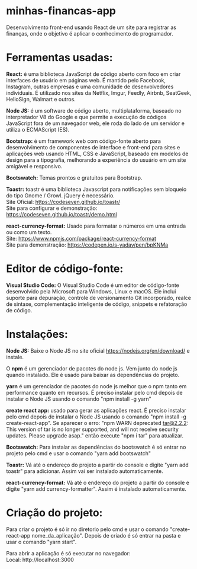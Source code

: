 # minhas-financas-app
Desenvolvimento front-end usando React de um site para registrar as finanças, onde o objetivo é aplicar o conhecimento do programador.
 
# Ferramentas usadas:
<b>React:</b> é uma biblioteca JavaScript de código aberto com foco em criar interfaces de usuário em páginas web. É mantido pelo Facebook, Instagram, outras empresas e uma comunidade de desenvolvedores individuais. É utilizado nos sites da Netflix, Imgur, Feedly, Airbnb, SeatGeek, HelloSign, Walmart e outros.

<b>Node JS:</b> é um software de código aberto, multiplataforma, baseado no interpretador V8 do Google e que permite a execução de códigos JavaScript fora de um navegador web, ele roda do lado de um servidor e utiliza o ECMAScript (ES).

<b>Bootstrap:</b>  é um framework web com código-fonte aberto para desenvolvimento de componentes de interface e front-end para sites e aplicações web usando HTML, CSS e JavaScript, baseado em modelos de design para a tipografia, melhorando a experiência do usuário em um site amigável e responsivo.

<b>Bootswatch:</b> Temas prontos e gratuitos para Bootstrap.

<b>Toastr:</b> toastr é uma biblioteca Javascript para notificações sem bloqueio do tipo Gnome / Growl. jQuery é necessário.
<br>Site Oficial: https://codeseven.github.io/toastr/
<br>Site para configurar e demonstração: https://codeseven.github.io/toastr/demo.html

<b>react-currency-format:</b> Usado para formatar o números em uma entrada ou como um texto.
<br>Site: https://www.npmjs.com/package/react-currency-format
<br>Site para demonstração: https://codepen.io/s-yadav/pen/bpKNMa
 
# Editor de código-fonte:
<b>Visual Studio Code:</b> O Visual Studio Code é um editor de código-fonte desenvolvido pela Microsoft para Windows, Linux e macOS. Ele inclui suporte para depuração, controle de versionamento Git incorporado, realce de sintaxe, complementação inteligente de código, snippets e refatoração de código.

# Instalações: 
<b>Node JS:</b> Baixe o Node JS no site oficial https://nodejs.org/en/download/ e instale.

O <b>npm</b> é um gerenciador de pacotes do node js. Vem junto do node js quando instalado. Ele é usado para baixar as dependências do projeto.

<b>yarn</b> é um gerenciador de pacotes do node js melhor que o npm tanto em performance quanto em recursos. É preciso instalar pelo cmd depois de instalar o Node JS usando o comando "npm install -g yarn"

<b>create react app:</b> usado para gerar as aplicações react. É preciso instalar pelo cmd depois de instalar o Node JS usando o comando "npm install -g create-react-app". Se aparecer o erro: "npm WARN deprecated tar@2.2.2: This version of tar is no longer supported, and will not receive security updates. Please upgrade asap." então execute "npm i tar" para atualizar.

<b>Bootswatch:</b> Para instalar as dependências do bootswatch é só entrar no projeto pelo cmd e usar o comando "yarn add bootswatch"

<b>Toastr:</b> Vá até o endereço do projeto a partir do console e digite "yarn add toastr" para adicionar. Assim vai ser instalado automaticamente.

<b>react-currency-format:</b> Vá até o endereço do projeto a partir do console e digite "yarn add currency-formatter". Assim é instalado automaticamente.

# Criação do projeto:
Para criar o projeto é só ir no diretorio pelo cmd e usar o comando "create-react-app nome_da_aplicação".
Depois de criado é só entrar na pasta e usar o comando "yarn start".

Para abrir a aplicação é só executar no navegador:
<br>Local: http://localhost:3000
